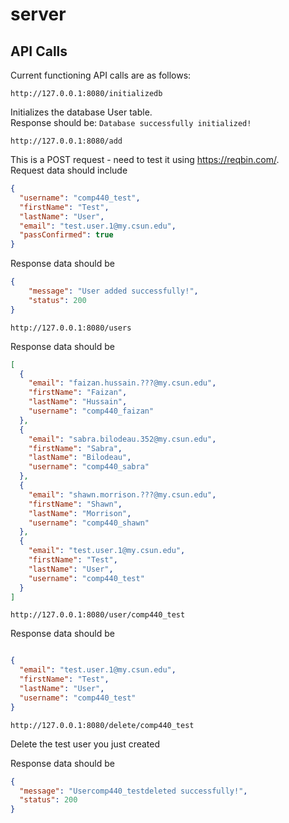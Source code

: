 # server

## API Calls
Current functioning API calls are as follows:

`http://127.0.0.1:8080/initializedb`

Initializes the database User table.  
Response should be: `Database successfully initialized!`

`http://127.0.0.1:8080/add`

This is a POST request - need to test it using https://reqbin.com/.  
Request data should include  
```json
{
  "username": "comp440_test",
  "firstName": "Test",
  "lastName": "User",
  "email": "test.user.1@my.csun.edu",
  "passConfirmed": true
}
```

Response data should be  
```json
{
    "message": "User added successfully!",
    "status": 200
}
```

`http://127.0.0.1:8080/users`  

Response data should be  
```json
[
  {
    "email": "faizan.hussain.???@my.csun.edu",
    "firstName": "Faizan",
    "lastName": "Hussain",
    "username": "comp440_faizan"
  },
  {
    "email": "sabra.bilodeau.352@my.csun.edu",
    "firstName": "Sabra",
    "lastName": "Bilodeau",
    "username": "comp440_sabra"
  },
  {
    "email": "shawn.morrison.???@my.csun.edu",
    "firstName": "Shawn",
    "lastName": "Morrison",
    "username": "comp440_shawn"
  },
  {
    "email": "test.user.1@my.csun.edu",
    "firstName": "Test",
    "lastName": "User",
    "username": "comp440_test"
  }
]
```

`http://127.0.0.1:8080/user/comp440_test`  

Response data should be  
```json

{
  "email": "test.user.1@my.csun.edu",
  "firstName": "Test",
  "lastName": "User",
  "username": "comp440_test"
}
```

`http://127.0.0.1:8080/delete/comp440_test`

Delete the test user you just created

Response data should be   
```json
{
  "message": "Usercomp440_testdeleted successfully!",
  "status": 200
}
```
